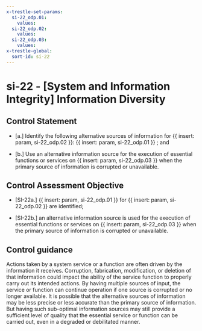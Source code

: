 ```yaml
---
x-trestle-set-params:
  si-22_odp.01:
    values:
  si-22_odp.02:
    values:
  si-22_odp.03:
    values:
x-trestle-global:
  sort-id: si-22
---
```


# si-22 - \[System and Information Integrity\] Information Diversity

## Control Statement

- \[a.\] Identify the following alternative sources of information for {{ insert: param, si-22_odp.02 }}: {{ insert: param, si-22_odp.01 }} ; and

- \[b.\] Use an alternative information source for the execution of essential functions or services on {{ insert: param, si-22_odp.03 }} when the primary source of information is corrupted or unavailable.

## Control Assessment Objective

- \[SI-22a.\]  {{ insert: param, si-22_odp.01 }} for {{ insert: param, si-22_odp.02 }} are identified;

- \[SI-22b.\] an alternative information source is used for the execution of essential functions or services on {{ insert: param, si-22_odp.03 }} when the primary source of information is corrupted or unavailable.

## Control guidance

Actions taken by a system service or a function are often driven by the information it receives. Corruption, fabrication, modification, or deletion of that information could impact the ability of the service function to properly carry out its intended actions. By having multiple sources of input, the service or function can continue operation if one source is corrupted or no longer available. It is possible that the alternative sources of information may be less precise or less accurate than the primary source of information. But having such sub-optimal information sources may still provide a sufficient level of quality that the essential service or function can be carried out, even in a degraded or debilitated manner.
